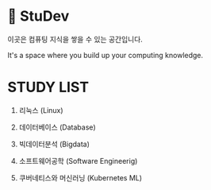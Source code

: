 # 📖 StuDev

이곳은 컴퓨팅 지식을 쌓을 수 있는 공간입니다.

It's a space where you build up your computing knowledge.

# STUDY LIST

1. 리눅스 (Linux)
2. 데이터베이스 (Database)
3. 빅데이터분석 (Bigdata)
4. 소프트웨어공학 (Software Engineerig)


5. 쿠버네티스와 머신러닝 (Kubernetes ML)

